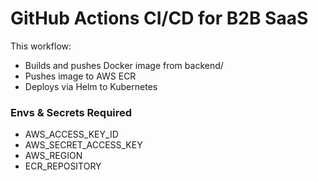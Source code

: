
# GitHub Actions CI/CD for B2B SaaS

This workflow:
- Builds and pushes Docker image from backend/
- Pushes image to AWS ECR
- Deploys via Helm to Kubernetes

### Envs & Secrets Required

- AWS_ACCESS_KEY_ID
- AWS_SECRET_ACCESS_KEY
- AWS_REGION
- ECR_REPOSITORY
